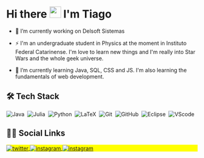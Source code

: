 # Hi there <img src="https://raw.githubusercontent.com/kaueMarques/kaueMarques/master/hi.gif" width="30px"> I'm Tiago

- <p> 🔭 I’m currently working on Delsoft Sistemas</p>

- <p> ⚡ I'm an undergraduate student in Physics at the moment in Instituto Federal Catarinense. I'm love to learn new things and I'm really into Star Wars and the whole geek universe. </p>

- <p> 🌱 I’m currently learning Java, SQL, CSS and JS. I'm also learning the fundamentals of web development. </p>

<!--- - <p> 👯 I’m looking to collaborate on ... </p> -->

## 🛠️ Tech Stack

![Java](https://img.shields.io/badge/-Java-FCFCFC?fstyle=flatl&logo=java&logoColor=EA3913)&nbsp;
![Julia](https://img.shields.io/badge/-Julia-EAEDED?style=flat&logo=julia)&nbsp;
![Python](https://img.shields.io/badge/-Python-EAEDED?style=?style=flat&logo=python)&nbsp;
![LaTeX](https://img.shields.io/badge/-LaTeX-EAEDED?style=flat&logo=LaTeX&logoColor=1EA155)&nbsp;
![Git](https://img.shields.io/badge/-Git-EAEDED?style=?style=for-the-badge&logo=git)&nbsp;
![GitHub](https://img.shields.io/badge/-GitHub-EAEDED?style=?style=flat&logo=github&logoColor=2A2E34)&nbsp;
![Eclipse](https://img.shields.io/badge/-Eclipse-FCFCFC?fstyle=flatl&logo=eclipse&logoColor=76382B)&nbsp;
![VScode](https://img.shields.io/badge/-VSCode-EAEDED?style=?style=flat&logo=visual%20studio%20code&logoColor=7198EA)&nbsp;

<!--- ![]()&nbsp; -->

## 👨🏽 Social Links

<p align="left" style="background:yellow">
<a href="https://twitter.com/tiaggofg" target="_blank">
  <img align="center" src="https://img.shields.io/badge/-Twitter-4F7BD8?fstyle=flatl&logo=twitter&logoColor=FCFCFC" alt="twitter"/>  
</a>
<!--- <a href="https://linkedin.com/" target="_blank">
  <img align="center" src="https://img.shields.io/badge/-tiaggofg-FFFFFF?style=flat&logo=linkedin" alt="linkedin"/>
</a> -->
<a href="https://instagram.com/tiaggofg" target="_blank">
 <img align="center" src="https://img.shields.io/badge/-Instagram-DD6077?fstyle=flatl&logo=instagram&logoColor=FCFCFC" alt="instagram"/>
</a>
  <a href="tiago.fernandes.godoy@gmail.com" target="_blank">
 <img align="center" src="https://img.shields.io/badge/-Gmail-38373D?fstyle=flatl&logo=gmail&logoColor=FCFCFC" alt="instagram"/>
</a>
</p>
